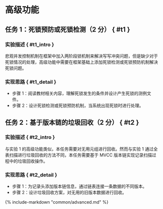 # 高级功能

## 任务 1：死锁预防或死锁检测（2 分） { #t1 }

### 实验描述 { #t1_intro }

悲观并发控制机制在框架中加入两阶段锁机制来解决写写冲突问题，但是缺少对于死锁情况的处理，高级功能中需要在框架基础上添加死锁检测或死锁预防机制解决死锁问题。

### 实现思路 { #t1_detail }

-   步骤 1：阅读教材相关内容，理解死锁发生的条件并设计产生死锁的测例文件。
-   步骤 2：设计死锁检测或死锁预防机制，当系统出现死锁时进行处理。

## 任务 2：基于版本链的垃圾回收（2 分） { #t2 }

### 实验描述 { #t2_intro }

与实验 1 的高级功能类似，本任务需要对无用元组进行回收。然而与实验 1 通过全表扫描进行垃圾回收的方法不同，本任务需要基于 MVCC 版本链实现记录扫描过程中的垃圾回收操作。

### 实现思路 { #t2_detail }

-   步骤 1：为记录头添加版本链信息，通过链表连接一条数据的不同版本。
-   步骤 2：设计垃圾回收方案，对无用的旧版本数据进行回收。

{%
    include-markdown "common/advanced.md"
%}
